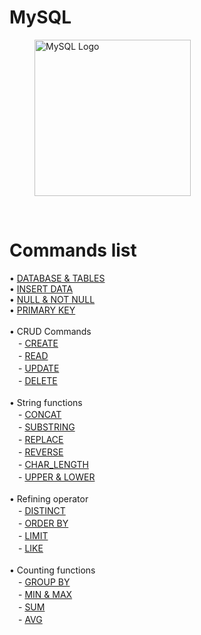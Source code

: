 # MySQL

<figure>
    <img src="https://labs.mysql.com/common/logos/mysql-logo.svg" alt="MySQL Logo" width="250">
</figure>

<br>

# Commands list

• [DATABASE & TABLES](https://github.com/moeyg/MySQL/blob/main/source/DATABASE_TABLES.md)
<br>
• [INSERT DATA](https://github.com/moeyg/MySQL/blob/main/source/INSERT_DATA.md)
<br>
• [NULL & NOT NULL](https://github.com/moeyg/MySQL/blob/main/source/NULL_NOT_NULL.md)
<br>
• [PRIMARY KEY](https://github.com/moeyg/MySQL/blob/main/source/PRIMARY_KEY.md)<br>
<br>
• CRUD Commands<br>
　- [CREATE](https://github.com/moeyg/MySQL/blob/main/source/CREATE.md)<br>
　- [READ](https://github.com/moeyg/MySQL/blob/main/source/READ.md)<br>
　- [UPDATE](https://github.com/moeyg/MySQL/blob/main/source/UPDATE.md)<br>
　- [DELETE](https://github.com/moeyg/MySQL/blob/main/source/DELETE.md)<br>
<br>
• String functions <br>
　- [CONCAT](https://github.com/moeyg/MySQL/blob/main/source/CONCAT.md) <br>
　- [SUBSTRING](https://github.com/moeyg/MySQL/blob/main/source/SUBSTRING.md)<br>
　- [REPLACE](https://github.com/moeyg/MySQL/blob/main/source/REPLACE.md)<br>
　- [REVERSE](https://github.com/moeyg/MySQL/blob/main/source/REVERSE.md)<br>
　- [CHAR_LENGTH](https://github.com/moeyg/MySQL/blob/main/source/CHAR_LENGTH.md)<br>
　- [UPPER & LOWER](https://github.com/moeyg/MySQL/blob/main/source/UPPER_LOWER.md)<br>
<br>
• Refining operator <br>
　- [DISTINCT](https://github.com/moeyg/MySQL/blob/main/source/DISTINCT.md) <br>
　- [ORDER BY](https://github.com/moeyg/MySQL/blob/main/source/ORDER_BY.md) <br>
　- [LIMIT](https://github.com/moeyg/MySQL/blob/main/source/LIMIT.md) <br>
　- [LIKE](https://github.com/moeyg/MySQL/blob/main/source/LIKE.md)<br>
<br>
• Counting functions <br>
　- [GROUP BY]()<br>
　- [MIN & MAX]()<br>
　- [SUM]()<br>
　- [AVG]()<br>
